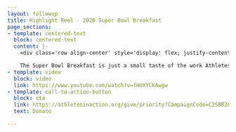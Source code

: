 ```yaml
---
layout: followup
title: Highlight Reel - 2020 Super Bowl Breakfast
page_sections:
- template: centered-text
  block: centered-text
  content: |-
    <div class='row align-center' style='display: flex; justify-content: center; padding: 8px 20px;'><h3>Highlight Reel <br />2020 Super Bowl Breakfast</h3></div>

    The Super Bowl Breakfast is just a small taste of the work Athletes in Action does on a daily basis. At big events, in locker rooms, on service trips, and by mentoring college athletes, we are dedicated to changing the world through the platform of sport.By making a tax-deductible gift today, you join us in the mission of helping athletes all around the world grow physically, mentally and spiritually!
- template: video
  block: video
  link: https://www.youtube.com/watch?v=fHUXYCKAwgw
- template: call-to-action-button
  block: cta
  link: https://athletesinaction.org/give/priority?CampaignCode=C2SBB2&cid=em-cru-aia-fcp_3_dm826763-v-20200212&grmpid=&utm_medium=email&utm_source=%5BProof%203%5D%20AIA%20SBB%202020%20-%20Tony%20Dungy%20-%202nd%20Email%20(FCP_3_DM826763)&utm_campaign=FCP_3_DM826763&deliveryName=FCP_3_DM826763#.XkQXY1JKjBI
  text: Donate

---
```

